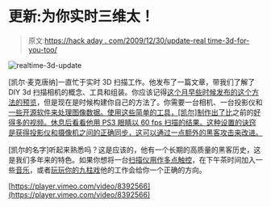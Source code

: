 # 更新:为你实时三维太！

> 原文:[https://hack aday . com/2009/12/30/update-real time-3d-for-you-too/](https://hackaday.com/2009/12/30/update-realtime-3d-for-you-too/)

![](../Images/767168489d624f4918d30c68b9d0e9c7.png "realtime-3d-update")

[凯尔·麦克唐纳]一直忙于实时 3D 扫描工作。他发布了一篇文章，带我们了解了 DIY 3d 扫描相机的概念、工具和组装。你应该记得[这个月早些时候发布的这个方法的预览](http://hackaday.com/2009/12/16/scan-room-explore-virtually/)，但是现在是时候构建你自己的方法了。你需要一台相机、一台投影仪和[一些开源软件来处理图像数据。使用这些简单的工具，[凯尔]制作出了比](http://code.google.com/p/structured-light/downloads/list)之前的[好得多的视频。休息后看看他用 PS3 眼睛以 60 fps 扫描的结果。这种设置的诀窍是获得投影仪和摄像机之间的正确同步，这可以通过一点额外的黑客攻击来改进。](http://www.vimeo.com/5605266)

[凯尔的名字]听起来熟悉吗？这是应该的，他有一个长期的高质量的黑客历史，这是我们多年来的特色。如果你想将一台[扫描仪用作多点触控](http://hackaday.com/2009/07/27/scanner-sensor-multi-touch/)，在下午茶时间加入一些[音乐](http://hackaday.com/2008/07/03/tea-cup-theremin/)，或者[玩玩你的九柱戏](http://hackaday.com/2008/07/10/tangible-sequencer-interface-with-skittles/)他的工作会给你一个正确的方向。

[https://player.vimeo.com/video/8392566](https://player.vimeo.com/video/8392566)